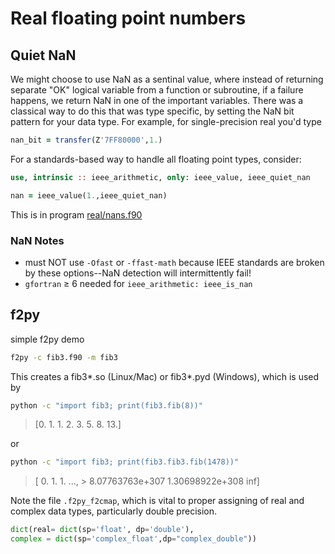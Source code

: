 # Real floating point numbers

## Quiet NaN

We might choose to use NaN as a sentinal value, where instead of
returning separate "OK" logical variable from a function or subroutine,
if a failure happens, we return NaN in one of the important variables.
There was a classical way to do this that was type specific, by setting
the NaN bit pattern for your data type. For example, for
single-precision real you'd type

```fortran
nan_bit = transfer(Z'7FF80000',1.)
```

For a standards-based way to handle all floating point types, consider:

```fortran
use, intrinsic :: ieee_arithmetic, only: ieee_value, ieee_quiet_nan

nan = ieee_value(1.,ieee_quiet_nan)
```

This is in program [real/nans.f90](./real/nans.f90)

### NaN Notes

* must NOT use `-Ofast` or `-ffast-math` because IEEE standards are broken by these options--NaN detection will intermittently fail!
* `gfortran` &ge; 6 needed for `ieee_arithmetic: ieee_is_nan`

## f2py

simple f2py demo

```bash
f2py -c fib3.f90 -m fib3
```

This creates a fib3*.so (Linux/Mac) or fib3*.pyd (Windows), which is
used by

```bash
python -c "import fib3; print(fib3.fib(8))"
```

> [0. 1. 1. 2. 3. 5. 8. 13.]

or

```bash
python -c "import fib3; print(fib3.fib3.fib(1478))"
```

> [ 0. 1. 1. ..., &gt; 8.07763763e+307 1.30698922e+308 inf]

Note the file `.f2py_f2cmap`, which is vital to proper assigning of real
and complex data types, particularly double precision.

```python
dict(real= dict(sp='float', dp='double'),
complex = dict(sp='complex_float',dp="complex_double"))
```
